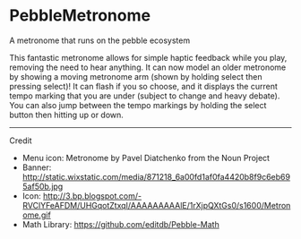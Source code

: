 # PebbleMetronome
A metronome that runs on the pebble ecosystem

This fantastic metronome allows for simple haptic feedback while you play, removing the need to hear anything.
It can now model an older metronome by showing a moving metronome arm (shown by holding select then pressing select)!
It can flash if you so choose, and it displays the current tempo marking that you are under (subject to change and heavy debate).
You can also jump between the tempo markings by holding the select button then hitting up or down. 

----------

Credit
 - Menu icon: Metronome by Pavel Diatchenko from the Noun Project
 - Banner: http://static.wixstatic.com/media/871218_6a00fd1af0fa4420b8f9c6eb695af50b.jpg
 - Icon: http://3.bp.blogspot.com/-RVClYFeAFDM/UHGqotZtxqI/AAAAAAAAAlE/1rXjpQXtGs0/s1600/Metronome.gif
 - Math Library: https://github.com/editdb/Pebble-Math

